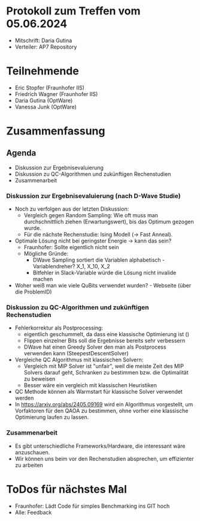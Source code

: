 # Protokoll zum Treffen vom 05.06.2024

* Mitschrift: Daria Gutina
* Verteiler: AP7 Repository

# Teilnehmende

- Eric Stopfer (Fraunhofer IIS)
- Friedrich Wagner (Fraunhofer IIS)
- Daria Gutina (OptWare)
- Vanessa Junk (OptWare)

# Zusammenfassung

## Agenda
- Diskussion zur Ergebnisevaluierung
- Diskussion zu QC-Algorithmen und zukünftigen Rechenstudien
- Zusammenarbeit 

### Diskussion zur Ergebnisevaluierung (nach D-Wave Studie)
- Noch zu verfolgen aus der letzten Diskussion:
  - Vergleich gegen Random Sampling: Wie oft muss man durchschnittlich ziehen (Erwartungswert), bis das Optimum gezogen wurde.
  - Für die nächste Rechenstudie: Ising Modell (-> Fast Anneal).
- Optimale Lösung nicht bei geringster Energie -> kann das sein? 
  - Fraunhofer: Sollte eigentlich nicht sein
  - Mögliche Gründe: 
    - DWave Sampling sortiert die Variablen alphabetisch - Variablendreher? X_1, X_10, X_2
    - Bitfehler in Slack-Variable würde die Lösung nicht invalide machen
- Woher weiß man wie viele QuBits verwendet wurden? - Webseite (über die ProblemID)

### Diskussion zu QC-Algorithmen und zukünftigen Rechenstudien
- Fehlerkorrektur als Postprocessing:
   - eigentlich geschummelt, da dass eine klassische Optimierung ist ()
   - Flippen einzelner Bits soll die Ergebnisse bereits sehr verbessern
   - DWave hat einen Greedy Solver den man als Postprocess verwenden kann (SteepestDescentSolver)
- Vergleiche QC Algorithmus mit klassischen Solvern:
  - Vergleich mit MIP Solver ist "unfair", weil die meiste Zeit des MIP Solvers darauf geht, Schranken zu bestimmen bzw. die Optimalität zu beweisen
  - Besser wäre ein vergleich mit klassischen Heuristiken 
- QC Methode können als Warmstart für klassische Solver verwendet werden
- In https://arxiv.org/abs/2405.09169 wird ein Algorithmus vorgestellt, um Vorfaktoren für den QAOA zu bestimmen, ohne vorher eine klassische Optimierung laufen zu lassen.

### Zusammenarbeit 
- Es gibt unterschiedliche Frameworks/Hardware, die interessant wäre anzuschauen. 
- Wir können uns beim vor den Rechenstudien absprechen, um effizienter zu arbeiten

# ToDos für nächstes Mal
- Fraunhofer: Lädt Code für simples Benchmarking ins GIT hoch 
- Alle: Feedback